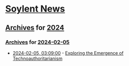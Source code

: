 # [Soylent News](../../../README.md)

## [Archives](../../index.md) for [2024](../index.md)

### [Archives](../../index.md) for [2024-02-05](index.md)

* [2024-02-05, 03:09:00](https://soylentnews.org/article.pl?sid=24/02/04/1241205&from=rss) - [Exploring the Emergence of Technoauthoritarianism](https://soylentnews.org/article.pl?sid=24/02/04/1241205&from=rss)
